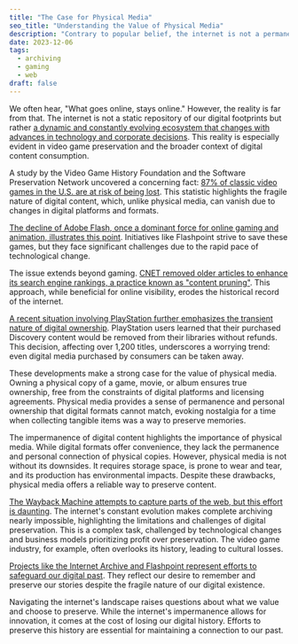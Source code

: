 ```yaml
---
title: "The Case for Physical Media"
seo_title: "Understanding the Value of Physical Media"
description: "Contrary to popular belief, the internet is not a permanent archive of our shared digital experiences. Instead, it's a dynamic and ever-changing environment shaped by technological advancements and corporate decisions. This reality is particularly evident in the video game preservation field and the broader context of digital content consumption."
date: 2023-12-06
tags:
  - archiving
  - gaming
  - web
draft: false
---
```



We often hear, "What goes online, stays online." However, the reality is far from that. The internet is not a static repository of our digital footprints but rather [a dynamic and constantly evolving ecosystem that changes with advances in technology and corporate decisions](/posts/the-ephemeral-web/). This reality is especially evident in video game preservation and the broader context of digital content consumption.

A study by the Video Game History Foundation and the Software Preservation Network uncovered a concerning fact: [87% of classic video games in the U.S. are at risk of being lost](https://gamehistory.org/87percent/). This statistic highlights the fragile nature of digital content, which, unlike physical media, can vanish due to changes in digital platforms and formats.

[The decline of Adobe Flash, once a dominant force for online gaming and animation, illustrates this point](https://arstechnica.com/information-technology/2020/07/the-rise-and-fall-of-adobe-flash/). Initiatives like Flashpoint strive to save these games, but they face significant challenges due to the rapid pace of technological change.

The issue extends beyond gaming. [CNET removed older articles to enhance its search engine rankings, a practice known as "content pruning"](https://arstechnica.com/information-technology/2023/08/the-internet-is-not-forever-after-all-cnet-deletes-old-articles-to-game-google/). This approach, while beneficial for online visibility, erodes the historical record of the internet.

[A recent situation involving PlayStation further emphasizes the transient nature of digital ownership](https://www.theverge.com/2023/12/5/23989290/playstation-digital-ownership-sucks). PlayStation users learned that their purchased Discovery content would be removed from their libraries without refunds. This decision, affecting over 1,200 titles, underscores a worrying trend: even digital media purchased by consumers can be taken away.

These developments make a strong case for the value of physical media. Owning a physical copy of a game, movie, or album ensures true ownership, free from the constraints of digital platforms and licensing agreements. Physical media provides a sense of permanence and personal ownership that digital formats cannot match, evoking nostalgia for a time when collecting tangible items was a way to preserve memories.

The impermanence of digital content highlights the importance of physical media. While digital formats offer convenience, they lack the permanence and personal connection of physical copies. However, physical media is not without its downsides. It requires storage space, is prone to wear and tear, and its production has environmental impacts. Despite these drawbacks, physical media offers a reliable way to preserve content.

[The Wayback Machine attempts to capture parts of the web, but this effort is daunting](https://www.wired.com/story/wired25-virginia-heffernan-internet-archive-wayback-machine/). The internet's constant evolution makes complete archiving nearly impossible, highlighting the limitations and challenges of digital preservation. This is a complex task, challenged by technological changes and business models prioritizing profit over preservation. The video game industry, for example, often overlooks its history, leading to cultural losses.

[Projects like the Internet Archive and Flashpoint represent efforts to safeguard our digital past](https://olu.online/gone/). They reflect our desire to remember and preserve our stories despite the fragile nature of our digital existence.

Navigating the internet's landscape raises questions about what we value and choose to preserve. While the internet's impermanence allows for innovation, it comes at the cost of losing our digital history. Efforts to preserve this history are essential for maintaining a connection to our past.